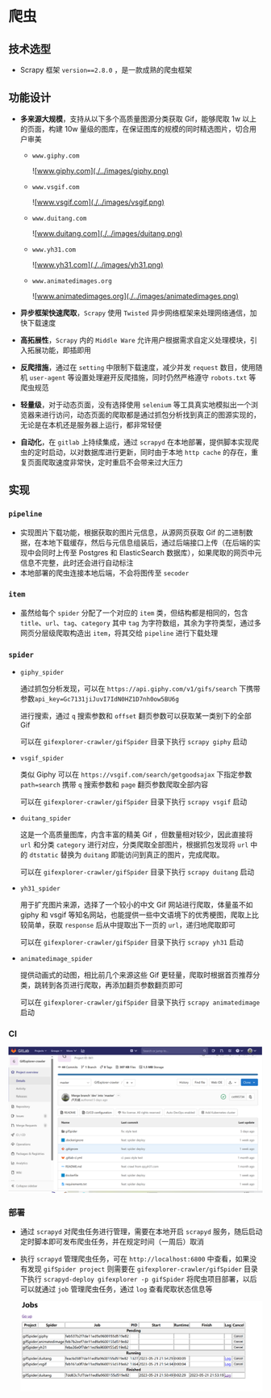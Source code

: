 # 爬虫

## 技术选型

- Scrapy 框架 `version==2.8.0` ，是一款成熟的爬虫框架

## 功能设计

- **多来源大规模**，支持从以下多个高质量图源分类获取 Gif，能够爬取 1w 以上的页面，构建 10w 量级的图库，在保证图库的规模的同时精选图片，切合用户审美

  - `www.giphy.com`

    ![www.giphy.com](./../images/giphy.png)

  - `www.vsgif.com`

    ![www.vsgif.com](./../images/vsgif.png)
  
  - `www.duitang.com`

    ![www.duitang.com](./../images/duitang.png)

  - `www.yh31.com`

    ![www.yh31.com](./../images/yh31.png)

  - `www.animatedimages.org`

    ![www.animatedimages.org](./../images/animatedimages.png)

- **异步框架快速爬取**，`Scrapy` 使用 `Twisted` 异步网络框架来处理网络通信，加快下载速度

- **高拓展性**，`Scrapy` 内的 `Middle Ware` 允许用户根据需求自定义处理模块，引入拓展功能，即插即用

- **反爬措施**，通过在 `setting` 中限制下载速度，减少并发 `request` 数目，使用随机 `user-agent` 等设置处理避开反爬措施，同时仍然严格遵守 `robots.txt` 等爬虫规范

- **轻量级**，对于动态页面，没有选择使用 `selenium` 等工具真实地模拟出一个浏览器来进行访问，动态页面的爬取都是通过抓包分析找到真正的图源实现的，无论是在本机还是服务器上运行，都非常轻便

- **自动化**，在 `gitlab` 上持续集成，通过 `scrapyd` 在本地部署，提供脚本实现爬虫的定时启动，以对数据库进行更新，同时由于本地 `http cache` 的存在，重复页面爬取速度非常快，定时重启不会带来过大压力

## 实现

### `pipeline`

- 实现图片下载功能，根据获取的图片元信息，从源网页获取 Gif 的二进制数据，在本地下载缓存，然后与元信息组装后，通过后端接口上传（在后端的实现中会同时上传至 Postgres 和 ElasticSearch 数据库），如果爬取的网页中元信息不完整，此时还会进行自动标注
- 本地部署的爬虫连接本地后端，不会将图传至 `secoder`

### `item`

- 虽然给每个 `spider` 分配了一个对应的 `item` 类，但结构都是相同的，包含 `title`、`url`、`tag`、`category` 其中 `tag` 为字符数组，其余为字符类型，通过多网页分层级爬取构造出 `item`，将其交给 `pipeline` 进行下载处理

### `spider`

- `giphy_spider`

    通过抓包分析发现，可以在 `https://api.giphy.com/v1/gifs/search` 下携带参数`api_key=Gc7131jiJuvI7IdN0HZ1D7nh0ow5BU6g`

    进行搜索，通过 `q` 搜索参数和 `offset` 翻页参数可以获取某一类别下的全部 Gif

    可以在 `gifexplorer-crawler/gifSpider` 目录下执行 `scrapy giphy` 启动

- `vsgif_spider`

    类似 Giphy 可以在 `https://vsgif.com/search/getgoodsajax` 下指定参数 `path=search` 携带 `q` 搜索参数和 `page` 翻页参数爬取全部内容

    可以在 `gifexplorer-crawler/gifSpider` 目录下执行 `scrapy vsgif` 启动

- `duitang_spider`

    这是一个高质量图库，内含丰富的精美 Gif ，但数量相对较少，因此直接将 `url` 和分类 `category` 进行对应，分类爬取全部图片，根据抓包发现将 `url` 中的 `dtstatic` 替换为 `duitang` 即能访问到真正的图片，完成爬取。

    可以在 `gifexplorer-crawler/gifSpider` 目录下执行 `scrapy duitang` 启动

- `yh31_spider`

    用于扩充图片来源，选择了一个较小的中文 Gif 网站进行爬取，体量虽不如 giphy 和 vsgif 等知名网站，也能提供一些中文语境下的优秀梗图，爬取上比较简单，获取 `response` 后从中提取出下一页的 `url`，递归地爬取即可

    可以在 `gifexplorer-crawler/gifSpider` 目录下执行 `scrapy yh31` 启动

- `animatedimage_spider`

    提供动画式的动图，相比前几个来源这些 Gif 更轻量，爬取时根据首页推荐分类，跳转到各页进行爬取，再添加翻页参数翻页即可

    可以在 `gifexplorer-crawler/gifSpider` 目录下执行 `scrapy animatedimage` 启动

### CI

![CI](./../images/CI.png)

### 部署

- 通过 `scrapyd` 对爬虫任务进行管理，需要在本地开启 `scrapyd` 服务，随后启动定时脚本即可发布爬虫任务，并在规定时间（一周后）取消

- 执行 `scrapyd` 管理爬虫任务，可在 `http://localhost:6800` 中查看，如果没有发现 `gifSpider project` 则需要在 `gifexplorer-crawler/gifSpider` 目录下执行 `scrapyd-deploy gifexplorer -p gifSpider` 将爬虫项目部署，以后可以就通过 `job` 管理爬虫任务，通过 `log` 查看爬取状态信息等

    ![jobs](./../images/jobs.png)
